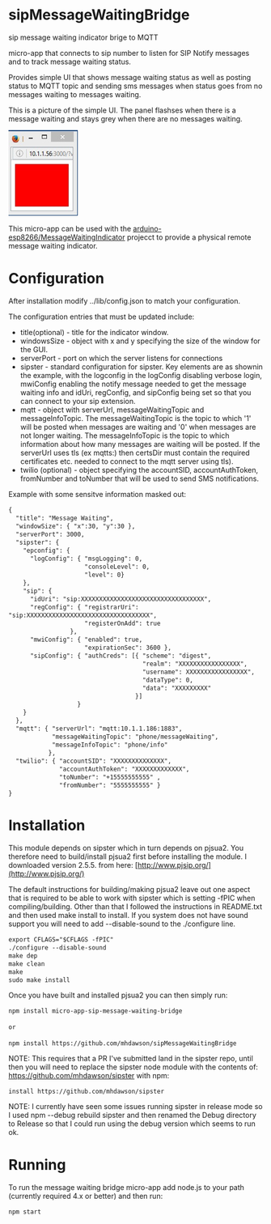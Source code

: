 # sipMessageWaitingBridge
sip message waiting indicator brige to MQTT

micro-app that connects to sip number to listen for
SIP Notify messages and to track message waiting status.

Provides simple UI that shows message waiting status as
well as posting status to MQTT topic and sending sms
messages when status goes from no messages waiting to
messages waiting.

This is a picture of the simple UI.  The panel flashses
when there is a message waiting and stays grey when there
are no messages waiting.

![messageWaitingUI](https://raw.githubusercontent.com/mhdawson/sipMessageWaitingBridge/master/pictures/message-waiting.jpg?raw=true)

This micro-app can be used with the
[arduino-esp8266/MessageWaitingIndicator](https://github.com/mhdawson/arduino-esp8266/tree/master/MessageWaitingIndicator)
projecct to provide a physical remote message waiting indicator.

# Configuration

After installation modify ../lib/config.json to match
your configuration.

The configuration entries that must be updated include:

* title(optional) - title for the indicator window.
* windowsSize - object with x and y specifying the size of the
  window for the GUI.
* serverPort - port on which the server listens for connections
* sipster - standard configuration for sipster. Key elements
  are as shownin the example, with the logconfig in the
  logConfig disabling verbose login, mwiConfig enabling the notify
  message needed to get the message waiting info and idUri,
  regConfig, and sipConfig being set so that
  you can connect to your sip extension.
* mqtt - object with serverUrl, messageWaitingTopic and
  messageInfoTopic.  The messageWaitingTopic is the topic
  to which '1' will be posted when messages are waiting and '0'
  when messages are not longer waiting.  The messageInfoTopic
  is the topic to which information about how many messages
  are waiting will be posted.  If the serverUrl
  uses tls (ex mqtts:) then certsDir must contain the
  required certificates etc. needed to connect to the
  mqtt server using tls).
* twilio (optional) - object specifying the accountSID,
  accountAuthToken, fromNumber and toNumber that will
  be used to send SMS notifications.

Example with some sensitve information masked out:

```
{
  "title": "Message Waiting",
  "windowSize": { "x":30, "y":30 },
  "serverPort": 3000,
  "sipster": {
    "epconfig": {
      "logConfig": { "msgLogging": 0,
                     "consoleLevel": 0,
                     "level": 0}
    },
    "sip": {
      "idUri": "sip:XXXXXXXXXXXXXXXXXXXXXXXXXXXXXXXXXX",
      "regConfig": { "registrarUri": "sip:XXXXXXXXXXXXXXXXXXXXXXXXXXXXXXXXXX",
                     "registerOnAdd": true
                 },
      "mwiConfig": { "enabled": true,
                     "expirationSec": 3600 },
      "sipConfig": { "authCreds": [{ "scheme": "digest",
                                     "realm": "XXXXXXXXXXXXXXXXX",
                                     "username": XXXXXXXXXXXXXXXXX",
                                     "dataType": 0,
                                     "data": "XXXXXXXXX"
                                   }]
                   }
    }
  },
  "mqtt": { "serverUrl": "mqtt:10.1.1.186:1883",
            "messageWaitingTopic": "phone/messageWaiting",
            "messageInfoTopic": "phone/info"
           },
  "twilio": { "accountSID": "XXXXXXXXXXXXXX",
              "accountAuthToken": "XXXXXXXXXXXXX",
              "toNumber": "+15555555555" ,
              "fromNumber": "5555555555" }
}
```

# Installation

This module depends on sipster which in turn depends on pjsua2.
You therefore need to build/install pjsua2 first before installing
the module. I downloaded version 2.5.5. from here:
[http://www.pjsip.org/](http://www.pjsip.org/) 

The default instructions for building/making pjsua2 leave out
one aspect that is required to be able to work with sipster which
is setting -fPIC when compiling/building.  Other than that I
followed the instructions in README.txt and then used make install
to install. If you system does not have sound support you will
need to add --disable-sound to the ./configure line.

```
export CFLAGS="$CFLAGS -fPIC"
./configure --disable-sound
make dep
make clean
make
sudo make install
```

Once you have built and installed pjsua2 you can then simply run:

```
npm install micro-app-sip-message-waiting-bridge

or

npm install https://github.com/mhdawson/sipMessageWaitingBridge
```

NOTE: This requires that a PR I've submitted land in the sipster
repo, until then you will need to replace the sipster node module
with the contents of: https://github.com/mhdawson/sipster
with npm:

```
install https://github.com/mhdawson/sipster
```

NOTE: I currently have seen some issues running sipster in release
mode so I used npm --debug rebuild sipster and then renamed the Debug directory
to Release so that I could run using the debug version which seems
to run ok.

# Running

To run the message waiting bridge micro-app add node.js
to your path (currently required 4.x or better) and then run:

```
npm start
```

